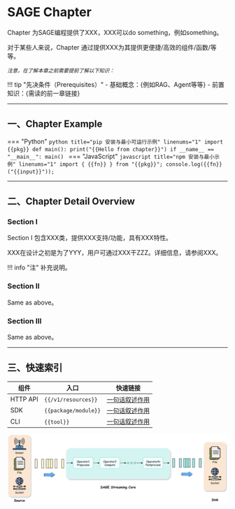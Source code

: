 # SAGE Chapter

<!-- 简要介绍本章内容 & 阐明哪些对象应该阅读 & 先决知识-->
Chapter 为SAGE编程提供了XXX，XXX可以do something，例如something。

对于某些人来说，Chapter 通过提供XXX为其提供更便捷/高效的组件/函数/等等。

<small>*注意，在了解本章之前需要提前了解以下知识：*</small>

!!! tip "先决条件（Prerequisites）"
    - 基础概念：{例如RAG、Agent等等}
    - 前置知识：{需读的前一章链接}

---

## 一、Chapter Example

<!-- 写一个例子/一段故事/一次论证来简单介绍一下Chapter的某个作用/某个特性 -->

=== "Python"
    ```python title="pip 安装与最小可运行示例" linenums="1"
    import {{pkg}}
    def main():
        print("{{Hello from chapter}}")
    if __name__ == "__main__":
        main()
    ```
=== "JavaScript"
    ```javascript title="npm 安装与最小示例" linenums="1"
    import { {{fn}} } from "{{pkg}}";
    console.log({{fn}}("{{input}}"));
    ```

---

## 二、Chapter Detail Overview

<!-- 这里主要简单一下各个组件/函数/类/的功能 -->

### Section Ⅰ
Section Ⅰ 包含XXX类，提供XXX支持/功能，具有XXX特性。

XXX在设计之初是为了YYY，用户可通过XXX干ZZZ。详细信息，请参阅XXX。

!!! info "注"
    补充说明。

### Section Ⅱ
Same as above。

### Section Ⅲ
Same as above。

---

## 三、快速索引

<!-- 让“参考型信息”可扫读；深入细节放到子页面，章节页只保留索引与最快链接 -->
| 组件 | 入口 | 快速链接 |
|---|---|---|
| HTTP API | `{{/v1/resources}}` | [一句话叙述作用](../join_sage/detail_template.md) |
| SDK | `{{package/module}}` | [一句话叙述作用](../join_sage/detail_template.md) |
| CLI | `{{tool}}` | [一句话叙述作用](../join_sage/detail_template.md) |

<!-- 图片示例 -->
[![DataStream Processing](../assets/img/streaming.png  "数据流处理流程")](../assets/img/streaming.png)
